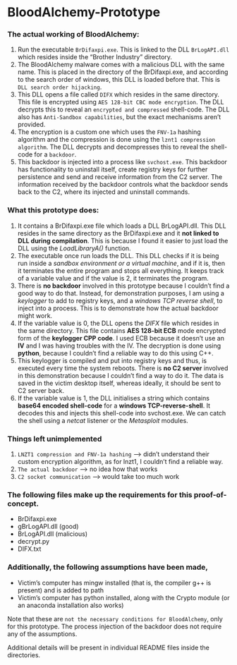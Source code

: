# BloodAlchemy-Prototype

### The actual working of BloodAlchemy:
1.	Run the executable `BrDifaxpi.exe`. This is linked to the DLL `BrLogAPI.dll` which resides inside the “Brother Industry” directory.
2.	The BloodAlchemy malware comes with a malicious DLL with the same name. This is placed in the directory of the BrDifaxpi.exe, and according to the search order of windows, this DLL is loaded before that. This is `DLL search order hijacking`.
3.	This DLL opens a file called `DIFX` which resides in the same directory. This file is encrypted using `AES 128-bit CBC mode encryption`. The DLL decrypts this to reveal an `encrypted and compressed` shell-code. The DLL also has `Anti-Sandbox capabilities`, but the exact mechanisms aren’t provided.
4.	The encryption is a custom one which uses the `FNV-1a` hashing algorithm and the compression is done using the `lznt1 compression algorithm`. The DLL decrypts and decompresses this to reveal the shell-code for a `backdoor`.
5.	This backdoor is injected into a process like `svchost.exe`. This backdoor has functionality to uninstall itself, create registry keys for further persistence and send and receive information from the C2 server. The information received by the backdoor controls what the backdoor sends back to the C2, where its injected and uninstall commands. 

### What this prototype does:
1.	It contains a BrDifaxpi.exe file which loads a DLL BrLogAPI.dll. This DLL resides in the same directory as the BrDifaxpi.exe and it **not linked to DLL during compilation**. This is because I found it easier to just load the DLL using the _LoadLibraryA()_ function.
2.	The executable once run loads the DLL. This DLL checks if it is being run inside a _sandbox environment or a virtual machine_, and if it is, then it terminates the entire program and stops all everything. It keeps track of a variable value and if the value is 2, it terminates the program.
3.	There is **no backdoor** involved in this prototype because I couldn’t find a good way to do that. Instead, for demonstration purposes, I am using a _keylogger_ to add to registry keys, and a _windows TCP reverse shell_, to inject into a process. This is to demonstrate how the actual backdoor might work.
4.	If the variable value is 0, the DLL opens the _DIFX_ file which resides in the same directory. This file contains **AES 128-bit ECB** mode encrypted form of the **keylogger CPP code**. I used ECB because it doesn’t use an **IV** and I was having troubles with the IV. The decryption is done using **python**, because I couldn’t find a reliable way to do this using C++. 
5.	This keylogger is compiled and put into registry keys and thus, is executed every time the system reboots. There is **no C2 server** involved in this demonstration because I couldn’t find a way to do it. The data is saved in the victim desktop itself, whereas ideally, it should be sent to C2 server back. 
6.	If the variable value is 1, the DLL initialises a string which contains **base64 encoded shell-code** for a **windows TCP-reverse-shell**. It decodes this and injects this shell-code into svchost.exe. We can catch the shell using a _netcat_ listener or the _Metasploit_ modules.

### Things left unimplemented
1.	`LNZT1 compression and FNV-1a hashing` --> didn’t understand their custom encryption algorithm, as for lnzt1, I couldn’t find a reliable way.
2.	`The actual backdoor` --> no idea how that works
3.	`C2 socket communication` --> would take too much work

### The following files make up the requirements for this proof-of-concept.
-   BrDifaxpi.exe
- 	gBrLogAPI.dll (good)
-   BrLogAPI.dll (malicious)
-   decrypt.py
-   DIFX.txt

### Additionally, the following assumptions have been made,
-	Victim’s computer has mingw installed (that is, the compiler g++ is present) and is added to path
-	Victim’s computer has python installed, along with the Crypto module (or an anaconda installation also works)

Note that these are `not the necessary conditions for BloodAlchemy`, only for this prototype. The process injection of the backdoor does not require any of the assumptions.

Additional details will be present in individual README files inside the directories.
